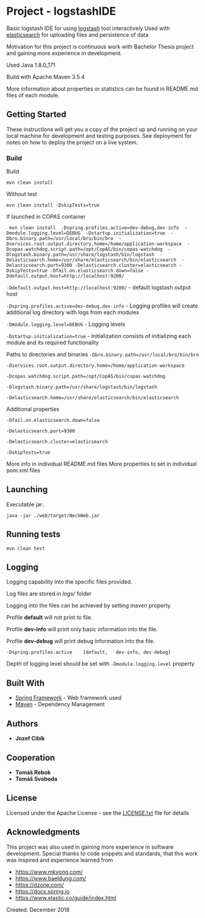 # Project - logstashIDE

Basic logstash IDE for using [logstash](https://www.elastic.co/products/logstash) tool interactively
Used with [elasticsearch](https://www.elastic.co/products/elasticsearch) for uploading files and persistence of data

Motivation for this project is continuous work with Bachelor Thesis project and gaining more experience in development. 

Used Java 1.8.0_171

Build with Apache Maven 3.5.4

More information about properties or statistics can be found in README.md files of each module.

## Getting Started

These instructions will get you a copy of the project up and running on your local machine for development and testing purposes. See deployment for notes on how to deploy the project on a live system.


### Build

Build

```
mvn clean install
```

Without test

```
mvn clean install -DskipTests=true
```

If launched in COPAS container

```
 mvn clean install  -Dspring.profiles.active=dev-debug,dev-info  -Dmodule.logging.level=DEBUG  -Dstartup.initialization=true  -Dbro.binary.path=/usr/local/bro/bin/bro  -Dservices.root.output.directory.home=/home/application-workspace  -Dcopas.watchdog.script.path=/opt/CopAS/bin/copas-watchdog  -Dlogstash.binary.path=/usr/share/logstash/bin/logstash  -Delasticsearch.home=/usr/share/elasticsearch/bin/elasticsearch  -Delasticsearch.port=9300 -Delasticsearch.cluster=elasticsearch -DskipTests=true -Dfail.on.elasticsearch.down=false -Ddefault.output.host=http://localhost:9200/
```

`-Ddefault.output.host=http://localhost:9200/` - default logstash output host

`-Dspring.profiles.active=dev-debug,dev-info` - Logging profiles will create additional log directory with logs from each modules

`-Dmodule.logging.level=DEBUG` - Logging levels

`-Dstartup.initialization=true` - Initialization consists of initializing each module and its required functionality

Paths to directories and binaries
`-Dbro.binary.path=/usr/local/bro/bin/bro`

`-Dservices.root.output.directory.home=/home/application-workspace`

`-Dcopas.watchdog.script.path=/opt/CopAS/bin/copas-watchdog`

`-Dlogstash.binary.path=/usr/share/logstash/bin/logstash`

`-Delasticsearch.home=/usr/share/elasticsearch/bin/elasticsearch`

Additional properties

`-Dfail.on.elasticsearch.down=false`

`-Delasticsearch.port=9300`

`-Delasticsearch.cluster=elasticsearch`

`-DskipTests=true`

More info in individual README.md files
More properties to set in individual pom.xml files

## Launching

Executable jar:

```
java -jar ./web/target/NeckWeb.jar
```

## Running tests
```
mvn clean test
```

## Logging
Logging capability into the specific files provided.

Log files are stored in *logs/* folder

Logging into the files can be achieved by setting maven property

Profile **default** will not print to file.

Profile **dev-info** will print only basic information into the file.

Profile **dev-debug** will print debug information into the file.
```
-Dspring.profiles.active    [default,   dev-info, dev-debug]
```

Depth of logging level should be set with `-Dmodule.logging.level` property


## Built With

* [Spring Framework](https://spring.io/projects/spring-framework) - Web framework used
* [Maven](https://maven.apache.org/) - Dependency Management

## Authors

* **Jozef Cibík** 

## Cooperation

* **Tomáš Rebok**
* **Tomáš Svoboda**

## License

Licensed under the Apache License - see the [LICENSE.txt](LICENSE.txt) file for details


## Acknowledgments

This project was also used in gaining more experience in software development.
Special thanks to code snippets and standards, that this work was inspired and experience learned from
 
* https://www.mkyong.com/
* https://www.baeldung.com/
* https://dzone.com/
* https://docs.spring.io
* https://www.elastic.co/guide/index.html

Created: December 2018